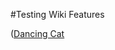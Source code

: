 <!-- TITLE: WIKI TEST-->
<!-- SUBTITLE: A quick summary of Home -->


#Testing Wiki Features

([Dancing Cat](/uploads/dancing-cat.gif "Dancing Cat")
